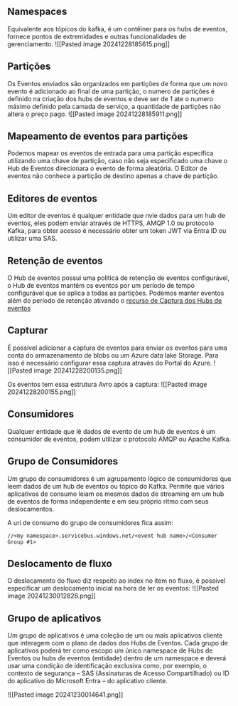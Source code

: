 

## Namespaces
Equivalente aos tópicos do kafka, é um contêiner para os hubs de eventos, fornece pontos de extremidades e outras funcionalidades de gerenciamento.
![[Pasted image 20241228185615.png]]


## Partições
Os Eventos enviados são organizados em partições de forma que um novo evento é adicionado ao final de uma partição, o numero de partições é definido na criação dos hubs de eventos e deve ser de 1 ate o numero máximo definido pela camada de serviço, a quantidade de partições não altera o preço pago.
![[Pasted image 20241228185911.png]]


## Mapeamento de eventos para partições
Podemos mapear os eventos de entrada para uma partição especifica utilizando uma chave de partição, caso não seja especificado uma chave o Hub de Eventos direcionara o evento de forma aleatória.
O Editor de eventos não conhece a partição de destino apenas a chave de partição.


## Editores de eventos
Um editor de eventos é qualquer entidade que nvie dados para um hub de eventos, eles podem enviar através de HTTPS, AMQP 1.0 ou protocolo Kafka, para obter acesso é necessário obter um token JWT via Entra ID ou utilizar uma SAS.


## Retenção de eventos
O Hub de eventos possui uma politica de retenção de eventos configurável, o Hub de eventos mantêm os eventos por um período de tempo configurável que se aplica a todas as partições.
Podemos manter eventos além do período de retenção ativando o [recurso de Captura dos Hubs de eventos](https://learn.microsoft.com/pt-br/azure/event-hubs/event-hubs-capture-overview)


## Capturar
É possível adicionar a captura de eventos para enviar os eventos para uma conta do armazenamento de blobs ou um Azure data lake Storage. Para isso é necessário configurar essa captura através do Portal do Azure.
![[Pasted image 20241228200135.png]]

Os eventos tem essa estrutura Avro após a captura:
![[Pasted image 20241228200155.png]]


## Consumidores
Qualquer entidade que lê dados de evento de um hub de eventos é um consumidor de eventos, podem utilizar o protocolo AMQP ou Apache Kafka.


## Grupo de Consumidores
Um grupo de consumidores é um agrupamento lógico de consumidores que leem dados de um hub de eventos ou tópico do Kafka. Permite que vários aplicativos de consumo leiam os mesmos dados de streaming em um hub de eventos de forma independente e em seu próprio ritmo com seus deslocamentos.

A uri de consumo do grupo de consumidores fica assim:

```http
//<my namespace>.servicebus.windows.net/<event hub name>/<Consumer Group #1>
```

## Deslocamento de fluxo
O deslocamento do fluxo diz respeito ao index no item no fluxo, é possível especificar um deslocamento inicial na hora de ler os eventos:
![[Pasted image 20241230012826.png]]


## Grupo de aplicativos
Um grupo de aplicativos é uma coleção de um ou mais aplicativos cliente que interagem com o plano de dados dos Hubs de Eventos. Cada grupo de aplicativos poderá ter como escopo um único namespace de Hubs de Eventos ou hubs de eventos (entidade) dentro de um namespace e deverá usar uma condição de identificação exclusiva como, por exemplo, o contexto de segurança – SAS (Assinaturas de Acesso Compartilhado) ou ID do aplicativo do Microsoft Entra – do aplicativo cliente.

![[Pasted image 20241230014641.png]]


